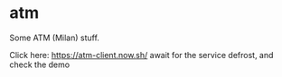 # atm

Some ATM (Milan) stuff.

Click here: https://atm-client.now.sh/
await for the service defrost, and check the demo
